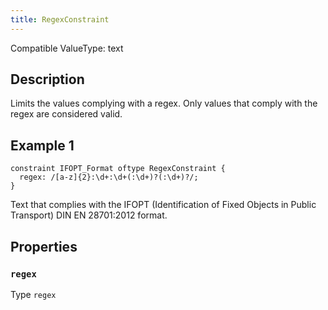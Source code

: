 ```yaml
---
title: RegexConstraint
---
```


<!-- Do NOT change this document as it is auto-generated from the language server -->

Compatible ValueType: text

## Description

Limits the values complying with a regex. Only values that comply with the regex are considered valid.

## Example 1

```jayvee
constraint IFOPT_Format oftype RegexConstraint {
  regex: /[a-z]{2}:\d+:\d+(:\d+)?(:\d+)?/;
}
```

Text that complies with the IFOPT (Identification of Fixed Objects in Public Transport) DIN EN 28701:2012 format.

## Properties

### `regex`

Type `regex`
